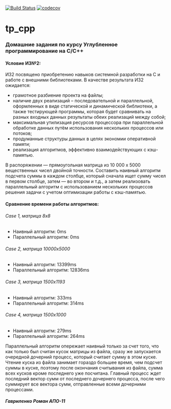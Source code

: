 [![Build Status](https://travis-ci.com/gavroman/tp_cpp.svg?token=2nPZHFp86YRcqzSeH2e8&branch=making-hw-2)](https://travis-ci.com/gavroman/tp_cpp)
[![codecov](https://codecov.io/gh/gavroman/tp_cpp/branch/making-hw-2/graph/badge.svg?token=2hUTsMrkk9)](https://codecov.io/gh/gavroman/tp_cpp)
# tp_cpp
### Домашние задания по курсу Углубленное программирование на C/C++
#### Условие ИЗ№2:
ИЗ2 посвящено приобретению навыков системной разработки на C и работе с внешними библиотеками. В качестве результата ИЗ2 ожидается:
* грамотное разбиение проекта на файлы;
* наличие двух реализаций – последовательной и параллельной, оформленных в виде статической и динамической библиотеки, а также тестирующей программы, которая будет сравнивать на разных входных данных результаты обеих реализаций между собой;
* максимальная утилизация ресурсов процессора при параллельной обработке данных путём использования нескольких процессов или потоков;
* продуманные структуры данных в целях экономии оперативной памяти;
* реализация алгоритмов, эффективно взаимодействующих с кэш-памятью.

В распоряжении — прямоугольная матрица из 10 000 x 5000 вещественных чисел двойной точности. Составить наивный алгоритм подсчета суммы в каждом столбце, который сначала ищет сумму чисел в первом столбце, затем — во втором и т.д., а затем реализовать параллельный алгоритм с использованием нескольких процессов решения задачи с учетом оптимизации работы с кэш-памятью.

#### Сравнение времени работы алгоритмов:
###### Case 1, матрица 8x8
* Наивный алгоритм: 0ms
* Параллельный алгоритм: 0ms

###### Case 2, матрица 10000x5000
* Наивный алгоритм: 13399ms
* Параллельный алгоритм: 12836ms

###### Case 3, матрица 1500x1193
* Наивный алгоритм: 333ms
* Параллельный алгоритм: 314ms

###### Case 4, матрица 1500x1000
* Наивный алгоритм: 279ms
* Параллельный алгоритм: 264ms

Параллельный алгоритм опережает наивный только за счет того, что как только был считан кусок матрицы из файла, сразу же запускается очередной дочерний процесс, который считает сумму в этом куске. Чтение куска из файла занимает гораздо большее время, чем подсчет суммы в куске, поэтому после окончания считывания из файла, сумма всех кусков кроме последнего уже посчитана. Главный процесс ждет последний вектор сумм от последнего дочернего процесса, после чего суммирует все вектора сумм, отправленные всеми дочерними процессами.

##### Гавриленко Роман АПО-11
